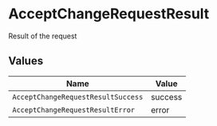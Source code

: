 # AcceptChangeRequestResult

Result of the request


## Values

| Name                               | Value                              |
| ---------------------------------- | ---------------------------------- |
| `AcceptChangeRequestResultSuccess` | success                            |
| `AcceptChangeRequestResultError`   | error                              |